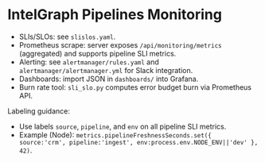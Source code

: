 IntelGraph Pipelines Monitoring
===============================

- SLIs/SLOs: see `slislos.yaml`.
- Prometheus scrape: server exposes `/api/monitoring/metrics` (aggregated) and supports pipeline SLI metrics.
- Alerting: see `alertmanager/rules.yaml` and `alertmanager/alertmanager.yml` for Slack integration.
- Dashboards: import JSON in `dashboards/` into Grafana.
- Burn rate tool: `sli_slo.py` computes error budget burn via Prometheus API.

Labeling guidance:
- Use labels `source`, `pipeline`, and `env` on all pipeline SLI metrics.
- Example (Node): `metrics.pipelineFreshnessSeconds.set({ source:'crm', pipeline:'ingest', env:process.env.NODE_ENV||'dev' }, 42)`.

